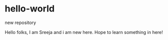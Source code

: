 # hello-world
new repository

Hello folks, I am Sreeja and i am new here. Hope to learn something in here!
